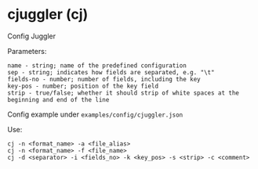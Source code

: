 # cjuggler (cj)
Config Juggler

Parameters:
```
name - string; name of the predefined configuration
sep - string; indicates how fields are separated, e.g. "\t"
fields-no - number; number of fields, including the key
key-pos - number; position of the key field
strip - true/false; whether it should strip of white spaces at the beginning and end of the line
```
Config example under ``examples/config/cjuggler.json``

Use:
```
cj -n <format_name> -a <file_alias> 
cj -n <format_name> -f <file_name>
cj -d <separator> -i <fields_no> -k <key_pos> -s <strip> -c <comment>
```

